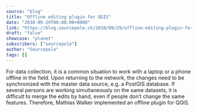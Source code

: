```yaml
---
source: "blog"
title: "Offline editing plugin for QGIS"
date: "2010-09-29T00:00:00+0000"
link: "https://blog.sourcepole.ch/2010/09/29/offline-editing-plugin-for-qgis/"
draft: "false"
showcase: "planet"
subscribers: ["sourcepole"]
author: "Sourcepole"
tags: []
---
```


For data collection, it is a common situation to work with a laptop or a phone offline in the field. Upon returning to the network, the changes need to be synchronized with the master data source, e.g. a PostGIS database. If several persons are working simultaneously on the same datasets, it is difficult to merge the edits by hand, even if people don&rsquo;t change the same features.
Therefore, Mathias Walker implemented an offline plugin for QGIS.
